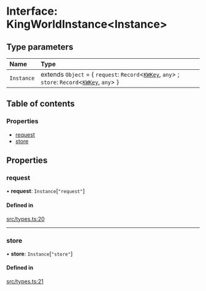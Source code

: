 # Interface: KingWorldInstance<Instance\>

## Type parameters

| Name | Type |
| :------ | :------ |
| `Instance` | extends `Object` = { `request`: `Record`<[`KWKey`](../modules.md#kwkey), `any`\> ; `store`: `Record`<[`KWKey`](../modules.md#kwkey), `any`\>  } |

## Table of contents

### Properties

- [request](KingWorldInstance.md#request)
- [store](KingWorldInstance.md#store)

## Properties

### request

• **request**: `Instance`[``"request"``]

#### Defined in

[src/types.ts:20](https://github.com/gaurishhs/kingworld/blob/998f83a/src/types.ts#L20)

___

### store

• **store**: `Instance`[``"store"``]

#### Defined in

[src/types.ts:21](https://github.com/gaurishhs/kingworld/blob/998f83a/src/types.ts#L21)
